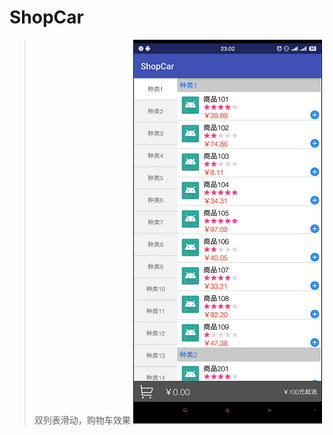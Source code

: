 # ShopCar
>双列表滑动，购物车效果
![截图](https://github.com/jinhuizxc/ShopCar/blob/master/img/screenshot01.png)
